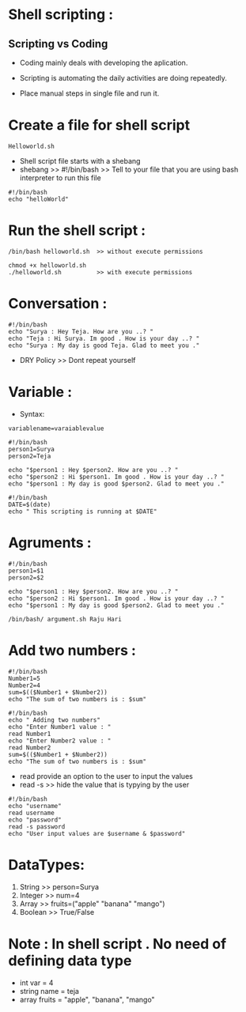 # Shell scripting :

## Scripting vs Coding 
* Coding mainly deals with developing the aplication.
* Scripting is automating the daily activities are doing repeatedly.

* Place  manual steps in single file and run it.
# Create a file for shell script 

```
Helloworld.sh
```

* Shell script file starts with a shebang
* shebang >> #!/bin/bash  >>  Tell to your file that you are using bash interpreter to run this file 

```
#!/bin/bash 
echo "helloWorld"
```
# Run the shell script :

```
/bin/bash helloworld.sh  >> without execute permissions 

chmod +x helloworld.sh
./helloworld.sh          >> with execute permissions

```

# Conversation :
```
#!/bin/bash
echo "Surya : Hey Teja. How are you ..? "
echo "Teja : Hi Surya. Im good . How is your day ..? "
echo "Surya : My day is good Teja. Glad to meet you ."
```

* DRY Policy >> Dont repeat yourself 

# Variable : 

* Syntax:
```
variablename=varaiablevalue
```


```
#!/bin/bash
person1=Surya
person2=Teja

echo "$person1 : Hey $person2. How are you ..? "
echo "$person2 : Hi $person1. Im good . How is your day ..? "
echo "$person1 : My day is good $person2. Glad to meet you ."
```


```
#!/bin/bash
DATE=$(date)
echo " This scripting is running at $DATE"

```




# Agruments :

```
#!/bin/bash
person1=$1
person2=$2

echo "$person1 : Hey $person2. How are you ..? "
echo "$person2 : Hi $person1. Im good . How is your day ..? "
echo "$person1 : My day is good $person2. Glad to meet you ."
```

```
/bin/bash/ argument.sh Raju Hari 
```

# Add two numbers :

```
#!/bin/bash
Number1=5
Number2=4
sum=$(($Number1 + $Number2))
echo "The sum of two numbers is : $sum"
```


```
#!/bin/bash
echo " Adding two numbers"
echo "Enter Number1 value : "
read Number1
echo "Enter Number2 value : "
read Number2
sum=$(($Number1 + $Number2))
echo "The sum of two numbers is : $sum"
```

* read provide an option to the user to input the values 
* read -s >> hide the value that is typying by the user 

```
#!/bin/bash
echo "username"
read username
echo "password"
read -s password 
echo "User input values are $username & $password"

```


# DataTypes:
1. String  >> person=Surya
2. Integer >> num=4
3. Array  >> fruits=("apple" "banana" "mango")
4. Boolean >> True/False 

# Note : In shell script . No need of defining data type 

* int var = 4
* string name = teja 
* array fruits = "apple", "banana", "mango"